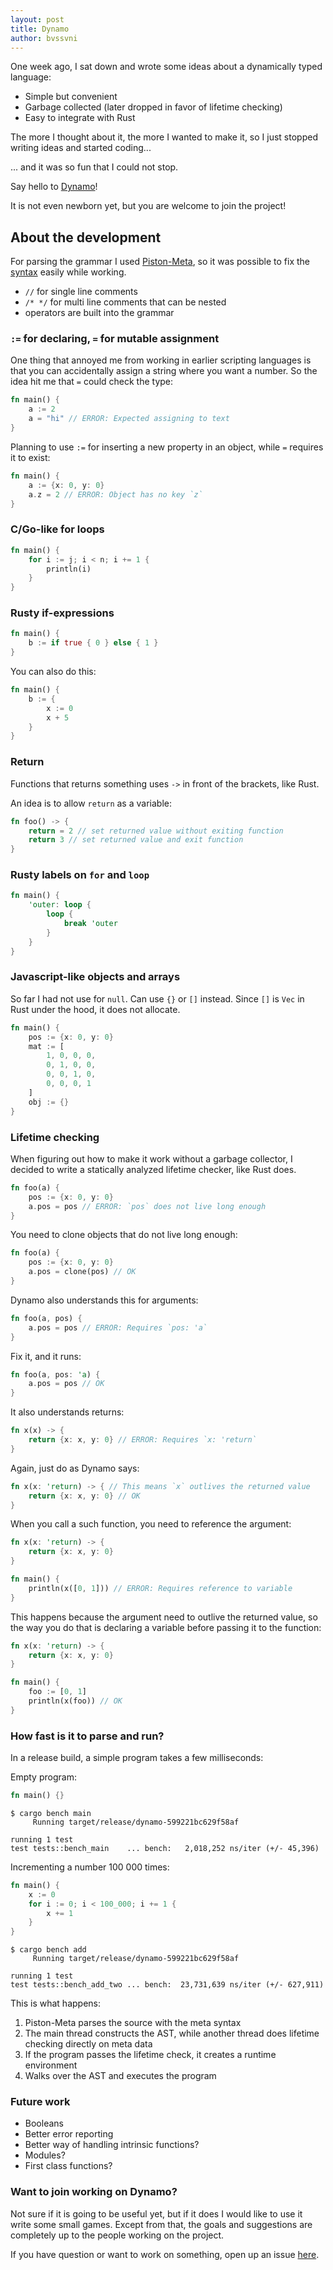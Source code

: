 ```yaml
---
layout: post
title: Dynamo
author: bvssvni
---
```


One week ago, I sat down and wrote some ideas about a dynamically typed language:

- Simple but convenient
- Garbage collected (later dropped in favor of lifetime checking)
- Easy to integrate with Rust

The more I thought about it, the more I wanted to make it,
so I just stopped writing ideas and started coding...

... and it was so fun that I could not stop.

Say hello to [Dynamo](https://github.com/PistonDevelopers/dynamo)!

It is not even newborn yet, but you are welcome to join the project!

## About the development

For parsing the grammar I used [Piston-Meta](https://github.com/pistondevelopers/meta),
so it was possible to fix the [syntax](https://github.com/PistonDevelopers/dynamo/blob/master/assets/syntax.txt) easily while working.

- `//` for single line comments
- `/* */` for multi line comments that can be nested
- operators are built into the grammar

### `:=` for declaring, `=` for mutable assignment

One thing that annoyed me from working in earlier scripting languages is that you can accidentally
assign a string where you want a number. So the idea hit me that `=` could check the type:

```rust
fn main() {
    a := 2
    a = "hi" // ERROR: Expected assigning to text
}
```

Planning to use `:=` for inserting a new property in an object, while `=` requires it to exist:

```rust
fn main() {
    a := {x: 0, y: 0}
    a.z = 2 // ERROR: Object has no key `z`
}
```

### C/Go-like for loops

```rust
fn main() {
    for i := j; i < n; i += 1 {
        println(i)
    }
}
```

### Rusty if-expressions

```rust
fn main() {
    b := if true { 0 } else { 1 }
}
```

You can also do this:

```rust
fn main() {
    b := {
        x := 0
        x + 5
    }
}
```

### Return

Functions that returns something uses `->` in front of the brackets, like Rust.

An idea is to allow `return` as a variable:

```rust
fn foo() -> {
    return = 2 // set returned value without exiting function
    return 3 // set returned value and exit function
}
```

### Rusty labels on `for` and `loop`

```rust
fn main() {
    'outer: loop {
        loop {
            break 'outer
        }
    }
}
```

### Javascript-like objects and arrays

So far I had not use for `null`. Can use `{}` or `[]` instead.
Since `[]` is `Vec` in Rust under the hood, it does not allocate.

```rust
fn main() {
    pos := {x: 0, y: 0}
    mat := [
        1, 0, 0, 0,
        0, 1, 0, 0,
        0, 0, 1, 0,
        0, 0, 0, 1
    ]
    obj := {}
}
```

### Lifetime checking

When figuring out how to make it work without a garbage collector,
I decided to write a statically analyzed lifetime checker, like Rust does.

```rust
fn foo(a) {
    pos := {x: 0, y: 0}
    a.pos = pos // ERROR: `pos` does not live long enough
}
```

You need to clone objects that do not live long enough:

```rust
fn foo(a) {
    pos := {x: 0, y: 0}
    a.pos = clone(pos) // OK
}
```

Dynamo also understands this for arguments:

```rust
fn foo(a, pos) {
    a.pos = pos // ERROR: Requires `pos: 'a`
}
```

Fix it, and it runs:

```rust
fn foo(a, pos: 'a) {
    a.pos = pos // OK
}
```

It also understands returns:

```rust
fn x(x) -> {
    return {x: x, y: 0} // ERROR: Requires `x: 'return`
}
```

Again, just do as Dynamo says:

```rust
fn x(x: 'return) -> { // This means `x` outlives the returned value
    return {x: x, y: 0} // OK
}
```

When you call a such function, you need to reference the argument:

```rust
fn x(x: 'return) -> {
    return {x: x, y: 0}
}

fn main() {
    println(x([0, 1])) // ERROR: Requires reference to variable
}
```

This happens because the argument need to outlive the returned value,
so the way you do that is declaring a variable before passing it to the function:

```rust
fn x(x: 'return) -> {
    return {x: x, y: 0}
}

fn main() {
    foo := [0, 1]
    println(x(foo)) // OK
}
```

### How fast is it to parse and run?

In a release build, a simple program takes a few milliseconds:

Empty program:

```rust
fn main() {}
```

```
$ cargo bench main
     Running target/release/dynamo-599221bc629f58af

running 1 test
test tests::bench_main    ... bench:   2,018,252 ns/iter (+/- 45,396)
```

Incrementing a number 100 000 times:

```rust
fn main() {
    x := 0
    for i := 0; i < 100_000; i += 1 {
        x += 1
    }
}
```

```
$ cargo bench add
     Running target/release/dynamo-599221bc629f58af

running 1 test
test tests::bench_add_two ... bench:  23,731,639 ns/iter (+/- 627,911)
```

This is what happens:

1. Piston-Meta parses the source with the meta syntax
2. The main thread constructs the AST, while another thread does lifetime checking directly on meta data
3. If the program passes the lifetime check, it creates a runtime environment
4. Walks over the AST and executes the program

### Future work

- Booleans
- Better error reporting
- Better way of handling intrinsic functions?
- Modules?
- First class functions?

### Want to join working on Dynamo?

Not sure if it is going to be useful yet, but if it does I would like to use it write some small games.
Except from that, the goals and suggestions are completely up to the people working on the project.

If you have question or want to work on something, open up an issue [here](https://github.com/PistonDevelopers/dynamo/issues).
